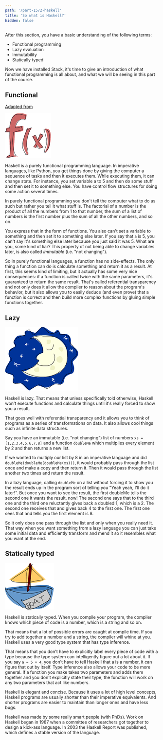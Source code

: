 ```yaml
---
path: '/part-15/2-haskell'
title: 'So what is Haskell?'
hidden: false
---
```


<text-box variant='learningObjectives' name="Learning objectives">

After this section, you have a basic understanding of the following terms:

- Functional programming
- Lazy evaluation
- Immutability
- Statically typed

</text-box>

Now we have installed Stack, it's time to give an introduction of what functional programming is all about, and what we will be seeing in this part of the course.


## Functional
[Adapted from](https://learnyouahaskell.com/introduction#so-whats-haskell)

![](fx.png)

Haskell is a purely functional programming language. In imperative languages, like Python, you get things done by giving the computer a sequence of tasks and then it executes them. While executing them, it can change state.
For instance, you set variable a to 5 and then do some stuff and then set it to something else. You have control flow structures for doing some action several times.

In purely functional programming you don't tell the computer what to do as such but rather you tell it what stuff is. The factorial of a number is the product of all the numbers from 1 to that number, the sum of a list of numbers is the first number plus the sum of all the other numbers, and so on.

You express that in the form of functions. You also can't set a variable to something and then set it to something else later. If you say that `a` is 5, you can't say it's something else later because you just said it was 5. What are you, some kind of liar? This property of not being able to change variables later, is also called _immutable_ (i.e. "not changing").

So in purely functional languages, a function has no side-effects. The only thing a function can do is calculate something and return it as a result.
At first, this seems kind of limiting, but it actually has some very nice consequences: if a function is called twice with the same parameters, it's guaranteed to return the same result.
That's called referential transparency and not only does it allow the compiler to reason about the program's behavior, but it also allows you to easily deduce (and even prove) that a function is correct and then build more complex functions by gluing simple functions together.

## Lazy

![](lazy.png)

Haskell is lazy. That means that unless specifically told otherwise, Haskell won't execute functions and calculate things until it's really forced to show you a result.

That goes well with referential transparency and it allows you to think of programs as a series of transformations on data. It also allows cool things such as infinite data structures.

Say you have an immutable (i.e. "not changing") list of numbers `xs = [1,2,3,4,5,6,7,8]` and a function `doubleMe` which multiplies every element by 2 and then returns a new list.

If we wanted to multiply our list by 8 in an imperative language and did `doubleMe(doubleMe(doubleMe(xs)))`, it would probably pass through the list once and make a copy and then return it. Then it would pass through the list another two times and return the result.

In a lazy language, calling `doubleMe` on a list without forcing it to show you the result ends up in the program sort of telling you "Yeah yeah, I'll do it later!". But once you want to see the result, the first doubleMe tells the second one it wants the result, now! The second one says that to the third one and the third one reluctantly gives back a doubled 1, which is a 2. The second one receives that and gives back 4 to the first one. The first one sees that and tells you the first element is 8.

So it only does one pass through the list and only when you really need it. That way when you want something from a lazy language you can just take some initial data and efficiently transform and mend it so it resembles what you want at the end.

## Statically typed

![](boat.png)

Haskell is statically typed. When you compile your program, the compiler knows which piece of code is a number, which is a string and so on.

That means that a lot of possible errors are caught at compile time. If you try to add together a number and a string, the compiler will whine at you. Haskell uses a very good type system that has type inference.

That means that you don't have to explicitly label every piece of code with a type because the type system can intelligently figure out a lot about it. If you say `a = 5 + 4`, you don't have to tell Haskell that a is a number, it can figure that out by itself. Type inference also allows your code to be more general. If a function you make takes two parameters and adds them together and you don't explicitly state their type, the function will work on any two parameters that act like numbers.

Haskell is elegant and concise. Because it uses a lot of high level concepts, Haskell programs are usually shorter than their imperative equivalents. And shorter programs are easier to maintain than longer ones and have less bugs.

Haskell was made by some really smart people (with PhDs). Work on Haskell began in 1987 when a committee of researchers got together to design a kick-ass language. In 2003 the Haskell Report was published, which defines a stable version of the language.
